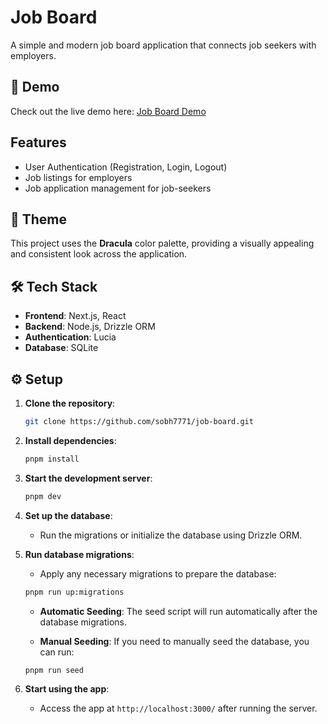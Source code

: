 # Job Board

A simple and modern job board application that connects job seekers with employers.

## 🚀 Demo

Check out the live demo here: [Job Board Demo](https://job-board-hems.onrender.com/)

## Features

- User Authentication (Registration, Login, Logout)
- Job listings for employers
- Job application management for job-seekers

## 🎨 Theme

This project uses the **Dracula** color palette, providing a visually appealing and consistent look across the application.

## 🛠️ Tech Stack

- **Frontend**: Next.js, React
- **Backend**: Node.js, Drizzle ORM
- **Authentication**: Lucia
- **Database**: SQLite

## ⚙️ Setup

1. **Clone the repository**:

   ```bash
   git clone https://github.com/sobh7771/job-board.git
   ```

2. **Install dependencies**:

   ```bash
   pnpm install
   ```

3. **Start the development server**:

   ```bash
   pnpm dev
   ```

4. **Set up the database**:

   - Run the migrations or initialize the database using Drizzle ORM.

5. **Run database migrations**:

   - Apply any necessary migrations to prepare the database:

   ```bash
   pnpm run up:migrations
   ```

   - **Automatic Seeding**: The seed script will run automatically after the database migrations.

   - **Manual Seeding**: If you need to manually seed the database, you can run:

   ```bash
   pnpm run seed
   ```

6. **Start using the app**:

   - Access the app at `http://localhost:3000/` after running the server.
